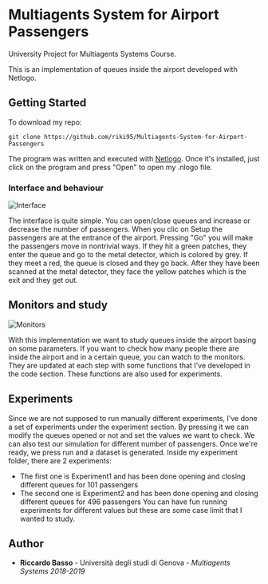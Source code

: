 # Multiagents System for Airport Passengers

University Project for Multiagents Systems Course.

This is an implementation of queues inside the airport developed with Netlogo.

## Getting Started

To download my repo:

```
git clone https://github.com/riki95/Multiagents-System-for-Airport-Passengers
```

The program was written and executed with [Netlogo](https://ccl.northwestern.edu/netlogo/).
Once it's installed, just click on the program and press "Open" to open my .nlogo file.

### Interface and behaviour

![Interface](https://i.gyazo.com/c87fb1f55dc0e388e18af169d394ab79.png)

The interface is quite simple.
You can open/close queues and increase or decrease the number of passengers.
When you clic on Setup the passengers are at the entrance of the airport. 
Pressing "Go" you will make the passengers move in nontrivial ways. 
If they hit a green patches, they enter the queue and go to the metal detector, which is colored by grey.
If they meet a red, the queue is closed and they go back.
After they have been scanned at the metal detector, they face the yellow patches which is the exit and they get out.

## Monitors and study

![Monitors](https://i.gyazo.com/fda87db3533d89a65d8e3ebac0264a47.png)

With this implementation we want to study queues inside the airport basing on some parameters.
If you want to check how many people there are inside the airport and in a certain queue, you can watch to the monitors.
They are updated at each step with some functions that I've developed in the code section.
These functions are also used for experiments.

## Experiments

Since we are not supposed to run manually different experiments, I've done a set of experiments under the experiment section.
By pressing it we can modify the queues opened or not and set the values we want to check.
We can also test our simulation for different number of passengers.
Once we're ready, we press run and a dataset is generated.
Inside my experiment folder, there are 2 experiments:
* The first one is Experiment1 and has been done opening and closing different queues for 101 passengers
* The second one is Experiment2 and has been done opening and closing different queues for 496 passengers
You can have fun running experiments for different values but these are some case limit that I wanted to study.

## Author

* **Riccardo Basso** - Università degli studi di Genova - *Multiagents Systems 2018-2019*
